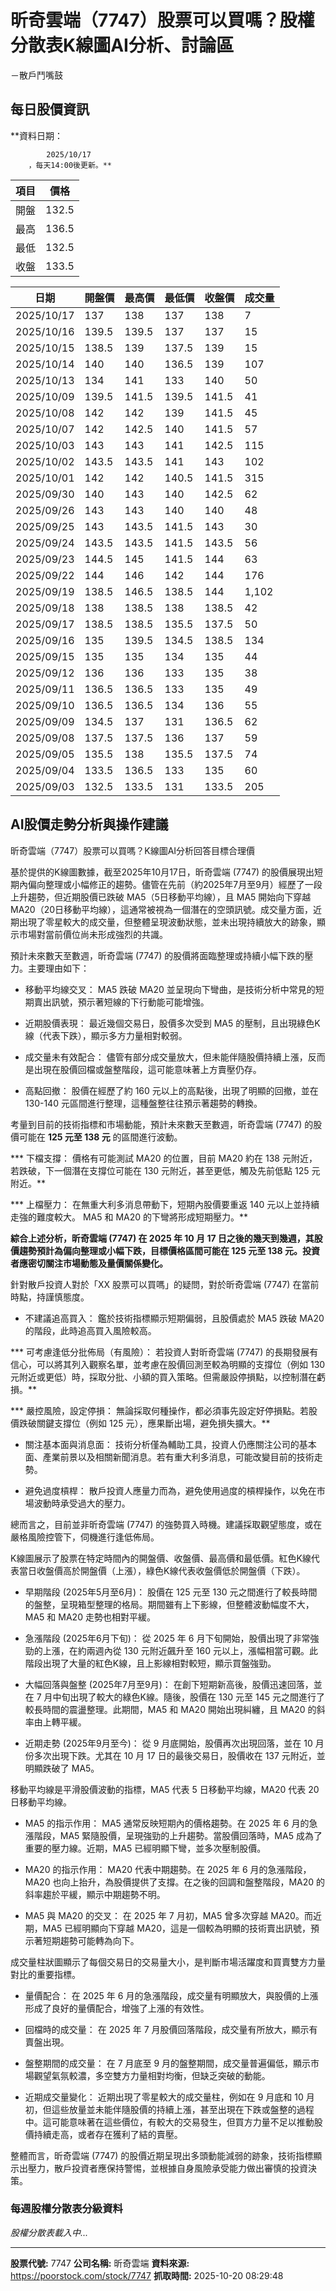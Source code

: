 # 昕奇雲端（7747）股票可以買嗎？股權分散表K線圖AI分析、討論區
－散戶鬥嘴鼓

## 每日股價資訊

**資料日期：
        
            2025/10/17
        ，每天14:00後更新。**

| 項目 | 價格 |
|------|------|
| 開盤 | 132.5 |
| 最高 | 136.5 |
| 最低 | 132.5 |
| 收盤 | 133.5 |

| 日期 | 開盤價 | 最高價 | 最低價 | 收盤價 | 成交量 |
|------|--------|--------|--------|--------|--------|
| 2025/10/17 | 137 | 138 | 137 | 138 | 7 |
| 2025/10/16 | 139.5 | 139.5 | 137 | 137 | 15 |
| 2025/10/15 | 138.5 | 139 | 137.5 | 139 | 15 |
| 2025/10/14 | 140 | 140 | 136.5 | 139 | 107 |
| 2025/10/13 | 134 | 141 | 133 | 140 | 50 |
| 2025/10/09 | 139.5 | 141.5 | 139.5 | 141.5 | 41 |
| 2025/10/08 | 142 | 142 | 139 | 141.5 | 45 |
| 2025/10/07 | 142 | 142.5 | 140 | 141.5 | 57 |
| 2025/10/03 | 143 | 143 | 141 | 142.5 | 115 |
| 2025/10/02 | 143.5 | 143.5 | 141 | 143 | 102 |
| 2025/10/01 | 142 | 142 | 140.5 | 141.5 | 315 |
| 2025/09/30 | 140 | 143 | 140 | 142.5 | 62 |
| 2025/09/26 | 143 | 143 | 140 | 140 | 48 |
| 2025/09/25 | 143 | 143.5 | 141.5 | 143 | 30 |
| 2025/09/24 | 143.5 | 143.5 | 141.5 | 143.5 | 56 |
| 2025/09/23 | 144.5 | 145 | 141.5 | 144 | 63 |
| 2025/09/22 | 144 | 146 | 142 | 144 | 176 |
| 2025/09/19 | 138.5 | 146.5 | 138.5 | 144 | 1,102 |
| 2025/09/18 | 138 | 138.5 | 138 | 138.5 | 42 |
| 2025/09/17 | 138.5 | 138.5 | 135.5 | 137.5 | 50 |
| 2025/09/16 | 135 | 139.5 | 134.5 | 138.5 | 134 |
| 2025/09/15 | 135 | 135 | 134 | 135 | 44 |
| 2025/09/12 | 136 | 136 | 133 | 135 | 38 |
| 2025/09/11 | 136.5 | 136.5 | 133 | 135 | 49 |
| 2025/09/10 | 136.5 | 136.5 | 134 | 136 | 55 |
| 2025/09/09 | 134.5 | 137 | 131 | 136.5 | 62 |
| 2025/09/08 | 137.5 | 137.5 | 136 | 137 | 59 |
| 2025/09/05 | 135.5 | 138 | 135.5 | 137.5 | 74 |
| 2025/09/04 | 133.5 | 136.5 | 133 | 135 | 60 |
| 2025/09/03 | 132.5 | 133.5 | 131 | 133.5 | 205 |

## AI股價走勢分析與操作建議

昕奇雲端（7747）股票可以買嗎？K線圖AI分析回答目標合理價

基於提供的K線圖數據，截至2025年10月17日，昕奇雲端 (7747) 的股價展現出短期內偏向整理或小幅修正的趨勢。儘管在先前（約2025年7月至9月）經歷了一段上升趨勢，但近期股價已跌破 MA5（5日移動平均線），且 MA5 開始向下穿越 MA20（20日移動平均線），這通常被視為一個潛在的空頭訊號。成交量方面，近期出現了零星較大的成交量，但整體呈現波動狀態，並未出現持續放大的跡象，顯示市場對當前價位尚未形成強烈的共識。

預計未來數天至數週，昕奇雲端 (7747) 的股價將面臨整理或持續小幅下跌的壓力。主要理由如下：

*   移動平均線交叉： MA5 跌破 MA20 並呈現向下彎曲，是技術分析中常見的短期賣出訊號，預示著短線的下行動能可能增強。

*   近期股價表現： 最近幾個交易日，股價多次受到 MA5 的壓制，且出現綠色K線（代表下跌），顯示多方力量相對較弱。

*   成交量未有效配合： 儘管有部分成交量放大，但未能伴隨股價持續上漲，反而是出現在股價回檔或盤整階段，這可能意味著上方賣壓仍存。

*   高點回撤： 股價在經歷了約 160 元以上的高點後，出現了明顯的回撤，並在 130-140 元區間進行整理，這種盤整往往預示著趨勢的轉換。

考量到目前的技術指標和市場動能，預計未來數天至數週，昕奇雲端 (7747) 的股價可能在 **125 元至 138 元** 的區間進行波動。

***   下檔支撐： 價格有可能測試 MA20 的位置，目前 MA20 約在 138 元附近，若跌破，下一個潛在支撐位可能在 130 元附近，甚至更低，觸及先前低點 125 元附近。**

***   上檔壓力： 在無重大利多消息帶動下，短期內股價要重返 140 元以上並持續走強的難度較大。 MA5 和 MA20 的下彎將形成短期壓力。**

**綜合上述分析，昕奇雲端 (7747) 在 2025 年 10 月 17 日之後的幾天到幾週，其股價趨勢預計為偏向整理或小幅下跌，目標價格區間可能在 **125 元至 138 元**。投資者應密切關注市場動態及量價關係變化。**

針對散戶投資人對於「XX 股票可以買嗎」的疑問，對於昕奇雲端 (7747) 在當前時點，持謹慎態度。

*   不建議追高買入： 鑑於技術指標顯示短期偏弱，且股價處於 MA5 跌破 MA20 的階段，此時追高買入風險較高。

***   可考慮逢低分批佈局（有風險）： 若投資人對昕奇雲端 (7747) 的長期發展有信心，可以將其列入觀察名單，並考慮在股價回測至較為明顯的支撐位（例如 130 元附近或更低）時，採取分批、小額的買入策略。但需嚴設停損點，以控制潛在虧損。**

***   嚴控風險，設定停損： 無論採取何種操作，都必須事先設定好停損點。若股價跌破關鍵支撐位（例如 125 元），應果斷出場，避免損失擴大。**

*   關注基本面與消息面： 技術分析僅為輔助工具，投資人仍應關注公司的基本面、產業前景以及相關新聞消息。若有重大利多消息，可能改變目前的技術走勢。

*   避免過度槓桿： 散戶投資人應量力而為，避免使用過度的槓桿操作，以免在市場波動時承受過大的壓力。

總而言之，目前並非昕奇雲端 (7747) 的強勢買入時機。建議採取觀望態度，或在嚴格風險控管下，伺機進行逢低佈局。

K線圖展示了股票在特定時間內的開盤價、收盤價、最高價和最低價。紅色K線代表當日收盤價高於開盤價（上漲），綠色K線代表收盤價低於開盤價（下跌）。

*   早期階段 (2025年5月至6月)： 股價在 125 元至 130 元之間進行了較長時間的盤整，呈現箱型整理的格局。期間雖有上下影線，但整體波動幅度不大，MA5 和 MA20 走勢也相對平緩。

*   急漲階段 (2025年6月下旬)： 從 2025 年 6 月下旬開始，股價出現了非常強勁的上漲，在約兩週內從 130 元附近飆升至 160 元以上，漲幅相當可觀。此階段出現了大量的紅色K線，且上影線相對較短，顯示買盤強勁。

*   大幅回落與盤整 (2025年7月至9月)： 在創下短期新高後，股價迅速回落，並在 7 月中旬出現了較大的綠色K線。隨後，股價在 130 元至 145 元之間進行了較長時間的震盪整理。此期間，MA5 和 MA20 開始出現糾纏，且 MA20 的斜率由上轉平緩。

*   近期走勢 (2025年9月至今)： 從 9 月底開始，股價再次出現回落，並在 10 月份多次出現下跌。尤其在 10 月 17 日的最後交易日，股價收在 137 元附近，並明顯跌破了 MA5。

移動平均線是平滑股價波動的指標，MA5 代表 5 日移動平均線，MA20 代表 20 日移動平均線。

*   MA5 的指示作用： MA5 通常反映短期內的價格趨勢。在 2025 年 6 月的急漲階段，MA5 緊隨股價，呈現強勁的上升趨勢。當股價回落時，MA5 成為了重要的壓力線。近期，MA5 已經明顯下彎，並多次壓制股價。

*   MA20 的指示作用： MA20 代表中期趨勢。在 2025 年 6 月的急漲階段，MA20 也向上抬升，為股價提供了支撐。在之後的回調和盤整階段，MA20 的斜率趨於平緩，顯示中期趨勢不明。

*   MA5 與 MA20 的交叉： 在 2025 年 7 月初，MA5 曾多次穿越 MA20。而近期，MA5 已經明顯向下穿越 MA20，這是一個較為明顯的技術賣出訊號，預示著短期趨勢可能轉為向下。

成交量柱狀圖顯示了每個交易日的交易量大小，是判斷市場活躍度和買賣雙方力量對比的重要指標。

*   量價配合： 在 2025 年 6 月的急漲階段，成交量有明顯放大，與股價的上漲形成了良好的量價配合，增強了上漲的有效性。

*   回檔時的成交量： 在 2025 年 7 月股價回落階段，成交量有所放大，顯示有賣盤出現。

*   盤整期間的成交量： 在 7 月底至 9 月的盤整期間，成交量普遍偏低，顯示市場觀望氣氛較濃，多空雙方力量相對均衡，但缺乏突破的動能。

*   近期成交量變化： 近期出現了零星較大的成交量柱，例如在 9 月底和 10 月初，但這些放量並未能伴隨股價的持續上漲，甚至出現在下跌或盤整的過程中。這可能意味著在這些價位，有較大的交易發生，但買方力量不足以推動股價持續走高，或者存在獲利了結的賣壓。

整體而言，昕奇雲端 (7747) 的股價近期呈現出多頭動能減弱的跡象，技術指標顯示出壓力，散戶投資者應保持警惕，並根據自身風險承受能力做出審慎的投資決策。

### 每週股權分散表分級資料

*股權分散表載入中...*

---

**股票代號:** 7747
**公司名稱:** 昕奇雲端
**資料來源:** https://poorstock.com/stock/7747
**抓取時間:** 2025-10-20 08:29:48